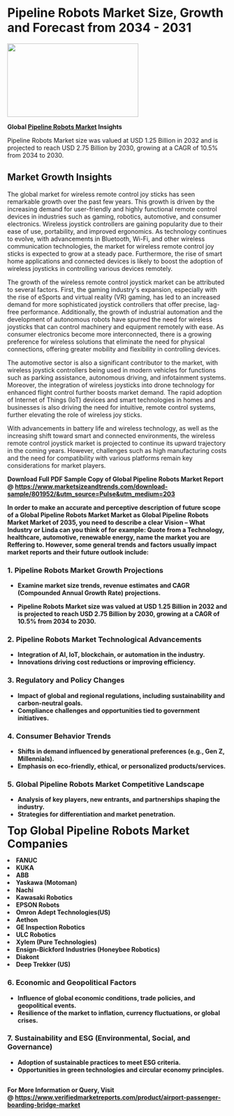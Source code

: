 <H1>Pipeline Robots Market Size, Growth and Forecast from 2034 - 2031</H1><img class="aligncenter size-medium wp-image-584254" src="https://thirdeyenews.in/wp-content/uploads/2034/09/Global-Market-Research-300x168.jpeg" alt="" width="300" height="168" /><p><strong>Global&nbsp;<a href="https://www.marketsizeandtrends.com/download-sample/801952/&amp;utm_source=Pulse&amp;utm_medium=203">Pipeline Robots Market</a> Insights</strong></p><p>Pipeline Robots Market size was valued at USD 1.25 Billion in 2032 and is projected to reach USD 2.75 Billion by 2030, growing at a CAGR of 10.5% from 2034 to 2030.</p><p><h2>Market Growth Insights</h2> <p>The global market for wireless remote control joy sticks has seen remarkable growth over the past few years. This growth is driven by the increasing demand for user-friendly and highly functional remote control devices in industries such as gaming, robotics, automotive, and consumer electronics. Wireless joystick controllers are gaining popularity due to their ease of use, portability, and improved ergonomics. As technology continues to evolve, with advancements in Bluetooth, Wi-Fi, and other wireless communication technologies, the market for wireless remote control joy sticks is expected to grow at a steady pace. Furthermore, the rise of smart home applications and connected devices is likely to boost the adoption of wireless joysticks in controlling various devices remotely.</p> <p><strong></strong></p> <p>The growth of the wireless remote control joystick market can be attributed to several factors. First, the gaming industry's expansion, especially with the rise of eSports and virtual reality (VR) gaming, has led to an increased demand for more sophisticated joystick controllers that offer precise, lag-free performance. Additionally, the growth of industrial automation and the development of autonomous robots have spurred the need for wireless joysticks that can control machinery and equipment remotely with ease. As consumer electronics become more interconnected, there is a growing preference for wireless solutions that eliminate the need for physical connections, offering greater mobility and flexibility in controlling devices.</p> <p>The automotive sector is also a significant contributor to the market, with wireless joystick controllers being used in modern vehicles for functions such as parking assistance, autonomous driving, and infotainment systems. Moreover, the integration of wireless joysticks into drone technology for enhanced flight control further boosts market demand. The rapid adoption of Internet of Things (IoT) devices and smart technologies in homes and businesses is also driving the need for intuitive, remote control systems, further elevating the role of wireless joy sticks.</p> <p>With advancements in battery life and wireless technology, as well as the increasing shift toward smart and connected environments, the wireless remote control joystick market is projected to continue its upward trajectory in the coming years. However, challenges such as high manufacturing costs and the need for compatibility with various platforms remain key considerations for market players.</p> <p><strong></p><p><span class=""><strong>Download Full PDF Sample Copy of Global Pipeline Robots Market Report</strong> @ <a href="https://www.marketsizeandtrends.com/download-sample/801952/&amp;utm_source=Pulse&amp;utm_medium=203" target="_blank">https://www.marketsizeandtrends.com/download-sample/801952/&amp;utm_source=Pulse&amp;utm_medium=203</a></span></p><p>In order to make an accurate and perceptive description of future scope of a Global&nbsp;Pipeline Robots Market Market as Global&nbsp;Pipeline Robots Market Market of 2035, you need to describe a clear Vision &ndash; What Industry or Linda can you think of for example: Quote from a Technology, healthcare, automotive, renewable energy, name the market you are Reffering to. However, some general trends and factors usually impact market reports and their future outlook include:</p><h3>1.&nbsp;<strong>Pipeline Robots Market Growth Projections</strong></h3><ul><li>Examine market size trends, revenue estimates and CAGR (Compounded Annual Growth Rate) projections.</li><li><p>Pipeline Robots Market size was valued at USD 1.25 Billion in 2032 and is projected to reach USD 2.75 Billion by 2030, growing at a CAGR of 10.5% from 2034 to 2030.</p></li></ul><h3>2.&nbsp;<strong>Pipeline Robots Market Technological Advancements</strong></h3><ul><li>Integration of AI, IoT, blockchain, or automation in the industry.</li><li>Innovations driving cost reductions or improving efficiency.</li></ul><h3>3.&nbsp;<strong>Regulatory and Policy Changes</strong></h3><ul><li>Impact of global and regional regulations, including sustainability and carbon-neutral goals.</li><li>Compliance challenges and opportunities tied to government initiatives.</li></ul><h3>4.&nbsp;<strong>Consumer Behavior Trends</strong></h3><ul><li>Shifts in demand influenced by generational preferences (e.g., Gen Z, Millennials).</li><li>Emphasis on eco-friendly, ethical, or personalized products/services.</li></ul><h3>5.&nbsp;<strong>Global Pipeline Robots Market Competitive Landscape</strong></h3><ul><li>Analysis of key players, new entrants, and partnerships shaping the industry.</li><li>Strategies for differentiation and market penetration.</li></ul><p data-pm-slice="1 1 []"><span style="color: inherit; font-family: inherit; font-size: 25px;">Top Global Pipeline Robots Market Companies</span></p><div class="" data-test-id=""><p><li>FANUC</li><li> KUKA</li><li> ABB</li><li> Yaskawa (Motoman)</li><li> Nachi</li><li> Kawasaki Robotics</li><li> EPSON Robots</li><li> Omron Adept Technologies(US)</li><li> Aethon</li><li> GE Inspection Robotics</li><li> ULC Robotics</li><li> Xylem (Pure Technologies)</li><li> Ensign-Bickford Industries (Honeybee Robotics)</li><li> Diakont</li><li> Deep Trekker (US)</li></p></div><h3>6.&nbsp;<strong>Economic and Geopolitical Factors</strong></h3><ul><li>Influence of global economic conditions, trade policies, and geopolitical events.</li><li>Resilience of the market to inflation, currency fluctuations, or global crises.</li></ul><h3>7.&nbsp;<strong>Sustainability and ESG (Environmental, Social, and Governance)</strong></h3><ul><li>Adoption of sustainable practices to meet ESG criteria.</li><li>Opportunities in green technologies and circular economy principles.</li></ul><h2><strong style="font-size: 14px;">For More Information or Query, Visit @&nbsp;</strong><a style="background-color: #ffffff; font-size: 14px;" href="https://www.marketsizeandtrends.com/report/pipeline-robots-market/" target="_blank">https://www.verifiedmarketreports.com/product/airport-passenger-boarding-bridge-market</a></h2>
